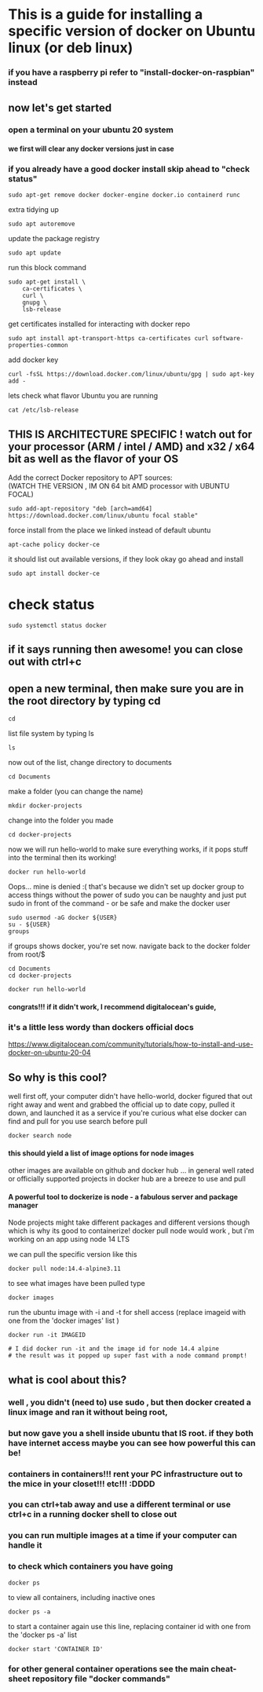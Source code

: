 # This is a guide for installing a specific version of docker on Ubuntu linux (or deb linux)
### if you have a raspberry pi refer to "install-docker-on-raspbian" instead

## now let's get started
### open a terminal on your ubuntu 20 system
#### we first will clear any docker versions just in case 
### if you already have a good docker install skip ahead to "check status"

```
sudo apt-get remove docker docker-engine docker.io containerd runc
```
 extra tidying up
```
sudo apt autoremove
```
 update the package registry
```
sudo apt update
```
 run this block command
```
sudo apt-get install \
    ca-certificates \
    curl \
    gnupg \
    lsb-release
```
 get certificates installed for interacting with docker repo
```
sudo apt install apt-transport-https ca-certificates curl software-properties-common
```
 add docker key
```
curl -fsSL https://download.docker.com/linux/ubuntu/gpg | sudo apt-key add -
```
 lets check what flavor Ubuntu you are running
```
cat /etc/lsb-release

```
## THIS IS ARCHITECTURE SPECIFIC ! watch out for your processor (ARM / intel / AMD) and x32 / x64 bit as well as the flavor of your OS

 Add the correct Docker repository to APT sources:  
 (WATCH THE VERSION , IM ON 64 bit AMD processor with UBUNTU FOCAL)
 
```
sudo add-apt-repository "deb [arch=amd64] https://download.docker.com/linux/ubuntu focal stable"
```
 force install from the place we linked instead of default ubuntu
```
apt-cache policy docker-ce
```
 it should list out available versions, if they look okay go ahead and install
```
sudo apt install docker-ce
```
# check status
```
sudo systemctl status docker
```
## if it says running then awesome! you can close out with ctrl+c
## open a new terminal, then make sure you are in the root directory by typing cd
```
cd
```
 list file system by typing ls
```
ls
```
 now out of the list, change directory to documents
```
cd Documents
```
 make a folder (you can change the name)
```
mkdir docker-projects 
```
 change into the folder you made
```
cd docker-projects
```
 now we will run hello-world to make sure everything works, if it pops stuff into the terminal then its working!
```
docker run hello-world
```
 Oops... mine is denied :( that's because we didn't set up docker group to access things without the power of sudo
 you can be naughty and just put sudo in front of the command - or be safe and make the docker user
```
sudo usermod -aG docker ${USER}
su - ${USER}
groups
```
 if groups shows docker, you're set now. navigate back to the docker folder from root/$
```
cd Documents
cd docker-projects

docker run hello-world
```
#### congrats!!! if it didn't work, I recommend digitalocean's guide, 
### it's a little less wordy than dockers official docs
 https://www.digitalocean.com/community/tutorials/how-to-install-and-use-docker-on-ubuntu-20-04

## So why is this cool? 
well first off, your computer didn't have hello-world, docker figured that out right away and went and grabbed the official up to date copy, pulled it down, and launched it as a service
if you're curious what else docker can find and pull for you use search before pull
```
docker search node
```
#### this should yield a list of image options for node images
other images are available on github and docker hub ... in general well rated or officially supported projects in docker hub are a breeze to use and pull
#### A powerful tool to dockerize is node - a fabulous server and package manager
Node projects might take different packages and different versions though which is why its good to containerize!
docker pull node would work , but i'm working on an app using node 14 LTS

we can pull the specific version like this
```
docker pull node:14.4-alpine3.11
```
to see what images have been pulled type 
```
docker images
```
 run the ubuntu image with -i and -t for shell access
(replace imageid with one from the 'docker images' list )
```
docker run -it IMAGEID

# I did docker run -it and the image id for node 14.4 alpine
# the result was it popped up super fast with a node command prompt!
```
## what is cool about this? 
### well , you didn't (need to) use sudo , but then docker created a linux image and ran it without being root, 
### but now gave you a shell inside ubuntu that IS root. if they both have internet access maybe you can see how powerful this can be! 
### containers in containers!!! rent your PC infrastructure out to the mice in your closet!!! etc!!! :DDDD
### you can ctrl+tab away and use a different terminal or use ctrl+c in a running docker shell to close out
### you can run multiple images at a time if your computer can handle it
### to check which containers you have going 
```
docker ps
```
 to view all containers, including inactive ones
```
docker ps -a
```
 to start a container again use this line, replacing container id with one from the 'docker ps -a' list
```
docker start 'CONTAINER ID'
```
### for other general container operations see the main cheat-sheet repository file "docker commands"
